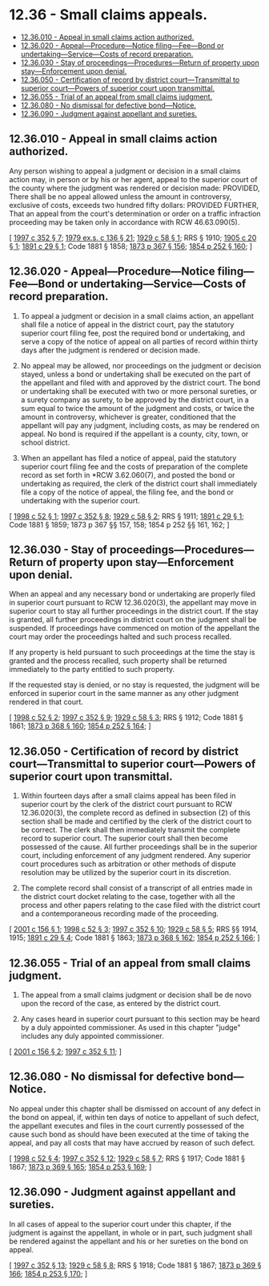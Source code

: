 # 12.36 - Small claims appeals.
* [12.36.010 - Appeal in small claims action authorized.](#1236010---appeal-in-small-claims-action-authorized)
* [12.36.020 - Appeal—Procedure—Notice filing—Fee—Bond or undertaking—Service—Costs of record preparation.](#1236020---appealprocedurenotice-filingfeebond-or-undertakingservicecosts-of-record-preparation)
* [12.36.030 - Stay of proceedings—Procedures—Return of property upon stay—Enforcement upon denial.](#1236030---stay-of-proceedingsproceduresreturn-of-property-upon-stayenforcement-upon-denial)
* [12.36.050 - Certification of record by district court—Transmittal to superior court—Powers of superior court upon transmittal.](#1236050---certification-of-record-by-district-courttransmittal-to-superior-courtpowers-of-superior-court-upon-transmittal)
* [12.36.055 - Trial of an appeal from small claims judgment.](#1236055---trial-of-an-appeal-from-small-claims-judgment)
* [12.36.080 - No dismissal for defective bond—Notice.](#1236080---no-dismissal-for-defective-bondnotice)
* [12.36.090 - Judgment against appellant and sureties.](#1236090---judgment-against-appellant-and-sureties)
## 12.36.010 - Appeal in small claims action authorized.
Any person wishing to appeal a judgment or decision in a small claims action may, in person or by his or her agent, appeal to the superior court of the county where the judgment was rendered or decision made: PROVIDED, There shall be no appeal allowed unless the amount in controversy, exclusive of costs, exceeds two hundred fifty dollars: PROVIDED FURTHER, That an appeal from the court's determination or order on a traffic infraction proceeding may be taken only in accordance with RCW 46.63.090(5).

\[ [1997 c 352 § 7](https://lawfilesext.leg.wa.gov/biennium/1997-98/Pdf/Bills/Session%20Laws/Senate/5295-S.SL.pdf?cite=1997%20c%20352%20§%207); [1979 ex.s. c 136 § 21](https://leg.wa.gov/CodeReviser/documents/sessionlaw/1979ex1c136.pdf?cite=1979%20ex.s.%20c%20136%20§%2021); [1929 c 58 § 1](https://leg.wa.gov/CodeReviser/documents/sessionlaw/1929c58.pdf?cite=1929%20c%2058%20§%201); RRS § 1910; [1905 c 20 § 1](https://leg.wa.gov/CodeReviser/documents/sessionlaw/1905c20.pdf?cite=1905%20c%2020%20§%201); [1891 c 29 § 1](https://leg.wa.gov/CodeReviser/documents/sessionlaw/1891c29.pdf?cite=1891%20c%2029%20§%201); Code 1881 § 1858; [1873 p 367 § 156](https://leg.wa.gov/CodeReviser/Pages/session_laws.aspx?cite=1873%20p%20367%20§%20156); [1854 p 252 § 160](https://leg.wa.gov/CodeReviser/Pages/session_laws.aspx?cite=1854%20p%20252%20§%20160); \]

## 12.36.020 - Appeal—Procedure—Notice filing—Fee—Bond or undertaking—Service—Costs of record preparation.
1. To appeal a judgment or decision in a small claims action, an appellant shall file a notice of appeal in the district court, pay the statutory superior court filing fee, post the required bond or undertaking, and serve a copy of the notice of appeal on all parties of record within thirty days after the judgment is rendered or decision made.

2. No appeal may be allowed, nor proceedings on the judgment or decision stayed, unless a bond or undertaking shall be executed on the part of the appellant and filed with and approved by the district court. The bond or undertaking shall be executed with two or more personal sureties, or a surety company as surety, to be approved by the district court, in a sum equal to twice the amount of the judgment and costs, or twice the amount in controversy, whichever is greater, conditioned that the appellant will pay any judgment, including costs, as may be rendered on appeal. No bond is required if the appellant is a county, city, town, or school district.

3. When an appellant has filed a notice of appeal, paid the statutory superior court filing fee and the costs of preparation of the complete record as set forth in *RCW 3.62.060(7), and posted the bond or undertaking as required, the clerk of the district court shall immediately file a copy of the notice of appeal, the filing fee, and the bond or undertaking with the superior court.

\[ [1998 c 52 § 1](https://lawfilesext.leg.wa.gov/biennium/1997-98/Pdf/Bills/Session%20Laws/House/2907.SL.pdf?cite=1998%20c%2052%20§%201); [1997 c 352 § 8](https://lawfilesext.leg.wa.gov/biennium/1997-98/Pdf/Bills/Session%20Laws/Senate/5295-S.SL.pdf?cite=1997%20c%20352%20§%208); [1929 c 58 § 2](https://leg.wa.gov/CodeReviser/documents/sessionlaw/1929c58.pdf?cite=1929%20c%2058%20§%202); RRS § 1911; [1891 c 29 § 1](https://leg.wa.gov/CodeReviser/documents/sessionlaw/1891c29.pdf?cite=1891%20c%2029%20§%201); Code 1881 § 1859; 1873 p 367 §§ 157, 158; 1854 p 252 §§ 161, 162; \]

## 12.36.030 - Stay of proceedings—Procedures—Return of property upon stay—Enforcement upon denial.
When an appeal and any necessary bond or undertaking are properly filed in superior court pursuant to RCW 12.36.020(3), the appellant may move in superior court to stay all further proceedings in the district court. If the stay is granted, all further proceedings in district court on the judgment shall be suspended. If proceedings have commenced on motion of the appellant the court may order the proceedings halted and such process recalled.

If any property is held pursuant to such proceedings at the time the stay is granted and the process recalled, such property shall be returned immediately to the party entitled to such property.

If the requested stay is denied, or no stay is requested, the judgment will be enforced in superior court in the same manner as any other judgment rendered in that court.

\[ [1998 c 52 § 2](https://lawfilesext.leg.wa.gov/biennium/1997-98/Pdf/Bills/Session%20Laws/House/2907.SL.pdf?cite=1998%20c%2052%20§%202); [1997 c 352 § 9](https://lawfilesext.leg.wa.gov/biennium/1997-98/Pdf/Bills/Session%20Laws/Senate/5295-S.SL.pdf?cite=1997%20c%20352%20§%209); [1929 c 58 § 3](https://leg.wa.gov/CodeReviser/documents/sessionlaw/1929c58.pdf?cite=1929%20c%2058%20§%203); RRS § 1912; Code 1881 § 1861; [1873 p 368 § 160](https://leg.wa.gov/CodeReviser/Pages/session_laws.aspx?cite=1873%20p%20368%20§%20160); [1854 p 252 § 164](https://leg.wa.gov/CodeReviser/Pages/session_laws.aspx?cite=1854%20p%20252%20§%20164); \]

## 12.36.050 - Certification of record by district court—Transmittal to superior court—Powers of superior court upon transmittal.
1. Within fourteen days after a small claims appeal has been filed in superior court by the clerk of the district court pursuant to RCW 12.36.020(3), the complete record as defined in subsection (2) of this section shall be made and certified by the clerk of the district court to be correct. The clerk shall then immediately transmit the complete record to superior court. The superior court shall then become possessed of the cause. All further proceedings shall be in the superior court, including enforcement of any judgment rendered. Any superior court procedures such as arbitration or other methods of dispute resolution may be utilized by the superior court in its discretion.

2. The complete record shall consist of a transcript of all entries made in the district court docket relating to the case, together with all the process and other papers relating to the case filed with the district court and a contemporaneous recording made of the proceeding.

\[ [2001 c 156 § 1](https://lawfilesext.leg.wa.gov/biennium/2001-02/Pdf/Bills/Session%20Laws/Senate/5491.SL.pdf?cite=2001%20c%20156%20§%201); [1998 c 52 § 3](https://lawfilesext.leg.wa.gov/biennium/1997-98/Pdf/Bills/Session%20Laws/House/2907.SL.pdf?cite=1998%20c%2052%20§%203); [1997 c 352 § 10](https://lawfilesext.leg.wa.gov/biennium/1997-98/Pdf/Bills/Session%20Laws/Senate/5295-S.SL.pdf?cite=1997%20c%20352%20§%2010); [1929 c 58 § 5](https://leg.wa.gov/CodeReviser/documents/sessionlaw/1929c58.pdf?cite=1929%20c%2058%20§%205); RRS §§ 1914, 1915; [1891 c 29 § 4](https://leg.wa.gov/CodeReviser/documents/sessionlaw/1891c29.pdf?cite=1891%20c%2029%20§%204); Code 1881 § 1863; [1873 p 368 § 162](https://leg.wa.gov/CodeReviser/Pages/session_laws.aspx?cite=1873%20p%20368%20§%20162); [1854 p 252 § 166](https://leg.wa.gov/CodeReviser/Pages/session_laws.aspx?cite=1854%20p%20252%20§%20166); \]

## 12.36.055 - Trial of an appeal from small claims judgment.
1. The appeal from a small claims judgment or decision shall be de novo upon the record of the case, as entered by the district court.

2. Any cases heard in superior court pursuant to this section may be heard by a duly appointed commissioner. As used in this chapter "judge" includes any duly appointed commissioner.

\[ [2001 c 156 § 2](https://lawfilesext.leg.wa.gov/biennium/2001-02/Pdf/Bills/Session%20Laws/Senate/5491.SL.pdf?cite=2001%20c%20156%20§%202); [1997 c 352 § 11](https://lawfilesext.leg.wa.gov/biennium/1997-98/Pdf/Bills/Session%20Laws/Senate/5295-S.SL.pdf?cite=1997%20c%20352%20§%2011); \]

## 12.36.080 - No dismissal for defective bond—Notice.
No appeal under this chapter shall be dismissed on account of any defect in the bond on appeal, if, within ten days of notice to appellant of such defect, the appellant executes and files in the court currently possessed of the cause such bond as should have been executed at the time of taking the appeal, and pay all costs that may have accrued by reason of such defect.

\[ [1998 c 52 § 4](https://lawfilesext.leg.wa.gov/biennium/1997-98/Pdf/Bills/Session%20Laws/House/2907.SL.pdf?cite=1998%20c%2052%20§%204); [1997 c 352 § 12](https://lawfilesext.leg.wa.gov/biennium/1997-98/Pdf/Bills/Session%20Laws/Senate/5295-S.SL.pdf?cite=1997%20c%20352%20§%2012); [1929 c 58 § 7](https://leg.wa.gov/CodeReviser/documents/sessionlaw/1929c58.pdf?cite=1929%20c%2058%20§%207); RRS § 1917; Code 1881 § 1867; [1873 p 369 § 165](https://leg.wa.gov/CodeReviser/Pages/session_laws.aspx?cite=1873%20p%20369%20§%20165); [1854 p 253 § 169](https://leg.wa.gov/CodeReviser/Pages/session_laws.aspx?cite=1854%20p%20253%20§%20169); \]

## 12.36.090 - Judgment against appellant and sureties.
In all cases of appeal to the superior court under this chapter, if the judgment is against the appellant, in whole or in part, such judgment shall be rendered against the appellant and his or her sureties on the bond on appeal.

\[ [1997 c 352 § 13](https://lawfilesext.leg.wa.gov/biennium/1997-98/Pdf/Bills/Session%20Laws/Senate/5295-S.SL.pdf?cite=1997%20c%20352%20§%2013); [1929 c 58 § 8](https://leg.wa.gov/CodeReviser/documents/sessionlaw/1929c58.pdf?cite=1929%20c%2058%20§%208); RRS § 1918; Code 1881 § 1867; [1873 p 369 § 166](https://leg.wa.gov/CodeReviser/Pages/session_laws.aspx?cite=1873%20p%20369%20§%20166); [1854 p 253 § 170](https://leg.wa.gov/CodeReviser/Pages/session_laws.aspx?cite=1854%20p%20253%20§%20170); \]

